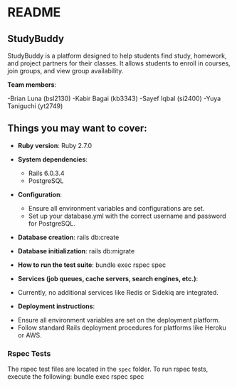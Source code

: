 # README

## StudyBuddy

StudyBuddy is a platform designed to help students find study, homework, and project partners for their classes. It allows students to enroll in courses, join groups, and view group availability.

**Team members**:

-Brian Luna (bsl2130)
-Kabir Bagai (kb3343)
-Sayef Iqbal (si2400)
-Yuya Taniguchi (yt2749)

## Things you may want to cover:

* **Ruby version**: Ruby 2.7.0

* **System dependencies**: 
  - Rails 6.0.3.4
  - PostgreSQL

* **Configuration**: 
  - Ensure all environment variables and configurations are set.
  - Set up your database.yml with the correct username and password for PostgreSQL.

* **Database creation**: rails db:create


* **Database initialization**: 
rails db:migrate


* **How to run the test suite**: 
bundle exec rspec spec


* **Services (job queues, cache servers, search engines, etc.)**: 
- Currently, no additional services like Redis or Sidekiq are integrated.

* **Deployment instructions**: 
- Ensure all environment variables are set on the deployment platform.
- Follow standard Rails deployment procedures for platforms like Heroku or AWS.

### Rspec Tests

The rspec test files are located in the `spec` folder.
To run rspec tests, execute the following:
bundle exec rspec spec
